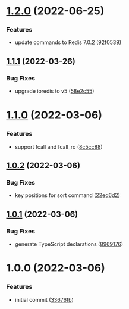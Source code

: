 # [1.2.0](https://github.com/ioredis/commands/compare/v1.1.1...v1.2.0) (2022-06-25)


### Features

* update commands to Redis 7.0.2 ([92f0539](https://github.com/ioredis/commands/commit/92f05392d99e3d5ac785cd66881f85416cc08041))

## [1.1.1](https://github.com/ioredis/commands/compare/v1.1.0...v1.1.1) (2022-03-26)


### Bug Fixes

* upgrade ioredis to v5 ([58e2c55](https://github.com/ioredis/commands/commit/58e2c550467d0d8cf98a71837ee82983e5e72ff6))

# [1.1.0](https://github.com/ioredis/commands/compare/v1.0.2...v1.1.0) (2022-03-06)


### Features

* support fcall and fcall_ro ([8c5cc88](https://github.com/ioredis/commands/commit/8c5cc886caf8d05cb96aac3abd9ce5174bb9d85e))

## [1.0.2](https://github.com/ioredis/commands/compare/v1.0.1...v1.0.2) (2022-03-06)


### Bug Fixes

* key positions for sort command ([22ed6d2](https://github.com/ioredis/commands/commit/22ed6d2df52ef72970f64834b0e807d8088819f3))

## [1.0.1](https://github.com/ioredis/commands/compare/v1.0.0...v1.0.1) (2022-03-06)


### Bug Fixes

* generate TypeScript declarations ([8969176](https://github.com/ioredis/commands/commit/8969176e70c3e92d182a2d04be727a9216a38ebf))

# 1.0.0 (2022-03-06)


### Features

* initial commit ([33676fb](https://github.com/ioredis/commands/commit/33676fb3aa0a087ac6a173fafc17e3c7c3b4584b))
